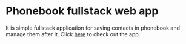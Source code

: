 # Phonebook fullstack web app

It is simple fullstack application for saving contacts in phonebook and manage them after it.
Click [here](https://young-thunder-4084.fly.dev/) to check out the app.
